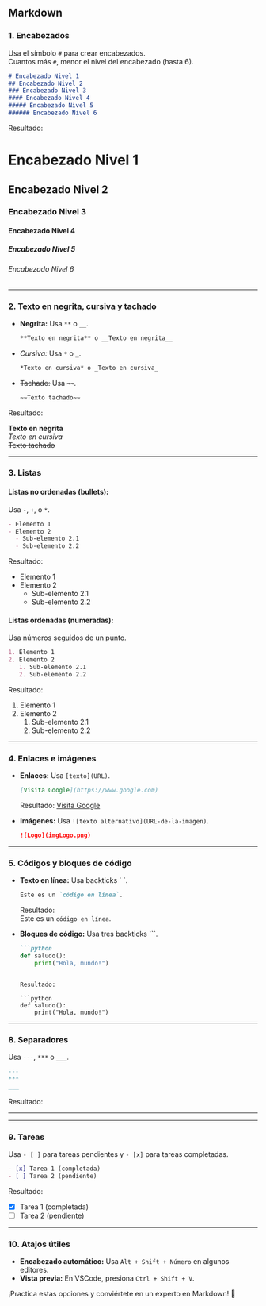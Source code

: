 ## **Markdown**

### **1. Encabezados**

Usa el símbolo `#` para crear encabezados.  
Cuantos más `#`, menor el nivel del encabezado (hasta 6).

```markdown
# Encabezado Nivel 1
## Encabezado Nivel 2
### Encabezado Nivel 3
#### Encabezado Nivel 4
##### Encabezado Nivel 5
###### Encabezado Nivel 6
```

Resultado:

# Encabezado Nivel 1  
## Encabezado Nivel 2  
### Encabezado Nivel 3  
#### Encabezado Nivel 4  
##### Encabezado Nivel 5  
###### Encabezado Nivel 6  

---

### **2. Texto en negrita, cursiva y tachado**

- **Negrita:** Usa `**` o `__`.  
  ```markdown
  **Texto en negrita** o __Texto en negrita__
  ```

- *Cursiva:* Usa `*` o `_`.  
  ```markdown
  *Texto en cursiva* o _Texto en cursiva_
  ```

- ~~Tachado:~~ Usa `~~`.  
  ```markdown
  ~~Texto tachado~~
  ```

Resultado:

**Texto en negrita**  
*Texto en cursiva*  
~~Texto tachado~~

---

### **3. Listas**

#### **Listas no ordenadas (bullets):**
Usa `-`, `+`, o `*`.

```markdown
- Elemento 1
- Elemento 2
  - Sub-elemento 2.1
  - Sub-elemento 2.2
```

Resultado:
- Elemento 1
- Elemento 2
  - Sub-elemento 2.1
  - Sub-elemento 2.2

#### **Listas ordenadas (numeradas):**
Usa números seguidos de un punto.

```markdown
1. Elemento 1
2. Elemento 2
   1. Sub-elemento 2.1
   2. Sub-elemento 2.2
```

Resultado:
1. Elemento 1
2. Elemento 2
   1. Sub-elemento 2.1
   2. Sub-elemento 2.2

---

### **4. Enlaces e imágenes**

- **Enlaces:** Usa `[texto](URL)`.  
  ```markdown
  [Visita Google](https://www.google.com)
  ```

  Resultado: [Visita Google](https://www.google.com)

- **Imágenes:** Usa `![texto alternativo](URL-de-la-imagen)`.  
  ```markdown
  ![Logo](imgLogo.png)
  ```
---

### **5. Códigos y bloques de código**

- **Texto en línea:** Usa backticks \` \`.  
  ```markdown
  Este es un `código en línea`.
  ```

  Resultado:  
  Este es un `código en línea`.

- **Bloques de código:** Usa tres backticks \`\`\`.  
  ```markdown
  ```python
  def saludo():
      print("Hola, mundo!")
  ```
  ```

  Resultado:

  ```python
  def saludo():
      print("Hola, mundo!")
  ```
---

### **8. Separadores**

Usa `---`, `***` o `___`.

```markdown
---
***
___
```

Resultado:

---

---

### **9. Tareas**

Usa `- [ ]` para tareas pendientes y `- [x]` para tareas completadas.

```markdown
- [x] Tarea 1 (completada)
- [ ] Tarea 2 (pendiente)
```

Resultado:
- [x] Tarea 1 (completada)  
- [ ] Tarea 2 (pendiente)  

---

### **10. Atajos útiles**
- **Encabezado automático:** Usa `Alt + Shift + Número` en algunos editores.  
- **Vista previa:** En VSCode, presiona `Ctrl + Shift + V`.

¡Practica estas opciones y conviértete en un experto en Markdown! 🚀
